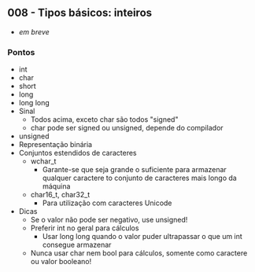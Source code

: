 ## 008 - Tipos básicos: inteiros

-  *em breve*

### Pontos

- int
- char
- short
- long
- long long
- Sinal
  - Todos acima, exceto char são todos "signed"
  - char pode ser signed ou unsigned, depende do compilador
- unsigned
- Representação binária
- Conjuntos estendidos de caracteres
  - wchar_t
    - Garante-se que seja grande o suficiente para armazenar qualquer caractere to conjunto de caracteres mais longo da máquina
  - char16_t, char32_t
    - Para utilização com caracteres Unicode
- Dicas
  - Se o valor não pode ser negativo, use unsigned!
  - Preferir int no geral para cálculos
    - Usar long long quando o valor puder ultrapassar o que um int consegue armazenar
  - Nunca usar char nem bool para cálculos, somente como caractere ou valor booleano!
